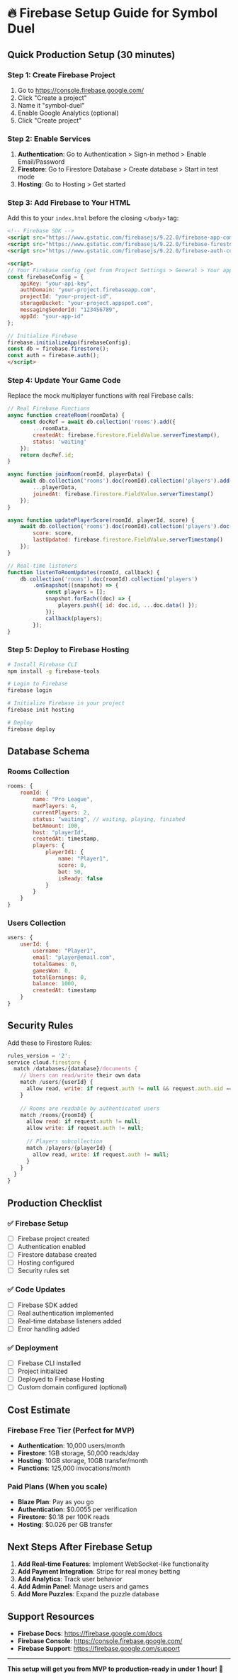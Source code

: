 # 🔥 Firebase Setup Guide for Symbol Duel

## Quick Production Setup (30 minutes)

### Step 1: Create Firebase Project
1. Go to https://console.firebase.google.com/
2. Click "Create a project"
3. Name it "symbol-duel"
4. Enable Google Analytics (optional)
5. Click "Create project"

### Step 2: Enable Services
1. **Authentication**: Go to Authentication > Sign-in method > Enable Email/Password
2. **Firestore**: Go to Firestore Database > Create database > Start in test mode
3. **Hosting**: Go to Hosting > Get started

### Step 3: Add Firebase to Your HTML
Add this to your `index.html` before the closing `</body>` tag:

```html
<!-- Firebase SDK -->
<script src="https://www.gstatic.com/firebasejs/9.22.0/firebase-app-compat.js"></script>
<script src="https://www.gstatic.com/firebasejs/9.22.0/firebase-firestore-compat.js"></script>
<script src="https://www.gstatic.com/firebasejs/9.22.0/firebase-auth-compat.js"></script>

<script>
// Your Firebase config (get from Project Settings > General > Your apps)
const firebaseConfig = {
    apiKey: "your-api-key",
    authDomain: "your-project.firebaseapp.com",
    projectId: "your-project-id",
    storageBucket: "your-project.appspot.com",
    messagingSenderId: "123456789",
    appId: "your-app-id"
};

// Initialize Firebase
firebase.initializeApp(firebaseConfig);
const db = firebase.firestore();
const auth = firebase.auth();
</script>
```

### Step 4: Update Your Game Code
Replace the mock multiplayer functions with real Firebase calls:

```javascript
// Real Firebase Functions
async function createRoom(roomData) {
    const docRef = await db.collection('rooms').add({
        ...roomData,
        createdAt: firebase.firestore.FieldValue.serverTimestamp(),
        status: 'waiting'
    });
    return docRef.id;
}

async function joinRoom(roomId, playerData) {
    await db.collection('rooms').doc(roomId).collection('players').add({
        ...playerData,
        joinedAt: firebase.firestore.FieldValue.serverTimestamp()
    });
}

async function updatePlayerScore(roomId, playerId, score) {
    await db.collection('rooms').doc(roomId).collection('players').doc(playerId).update({
        score: score,
        lastUpdated: firebase.firestore.FieldValue.serverTimestamp()
    });
}

// Real-time listeners
function listenToRoomUpdates(roomId, callback) {
    db.collection('rooms').doc(roomId).collection('players')
        .onSnapshot((snapshot) => {
            const players = [];
            snapshot.forEach((doc) => {
                players.push({ id: doc.id, ...doc.data() });
            });
            callback(players);
        });
}
```

### Step 5: Deploy to Firebase Hosting
```bash
# Install Firebase CLI
npm install -g firebase-tools

# Login to Firebase
firebase login

# Initialize Firebase in your project
firebase init hosting

# Deploy
firebase deploy
```

## Database Schema

### Rooms Collection
```javascript
rooms: {
    roomId: {
        name: "Pro League",
        maxPlayers: 4,
        currentPlayers: 2,
        status: "waiting", // waiting, playing, finished
        betAmount: 100,
        host: "playerId",
        createdAt: timestamp,
        players: {
            playerId1: {
                name: "Player1",
                score: 0,
                bet: 50,
                isReady: false
            }
        }
    }
}
```

### Users Collection
```javascript
users: {
    userId: {
        username: "Player1",
        email: "player@email.com",
        totalGames: 0,
        gamesWon: 0,
        totalEarnings: 0,
        balance: 1000,
        createdAt: timestamp
    }
}
```

## Security Rules

Add these to Firestore Rules:

```javascript
rules_version = '2';
service cloud.firestore {
  match /databases/{database}/documents {
    // Users can read/write their own data
    match /users/{userId} {
      allow read, write: if request.auth != null && request.auth.uid == userId;
    }
    
    // Rooms are readable by authenticated users
    match /rooms/{roomId} {
      allow read: if request.auth != null;
      allow write: if request.auth != null;
      
      // Players subcollection
      match /players/{playerId} {
        allow read, write: if request.auth != null;
      }
    }
  }
}
```

## Production Checklist

### ✅ Firebase Setup
- [ ] Firebase project created
- [ ] Authentication enabled
- [ ] Firestore database created
- [ ] Hosting configured
- [ ] Security rules set

### ✅ Code Updates
- [ ] Firebase SDK added
- [ ] Real authentication implemented
- [ ] Real-time database listeners added
- [ ] Error handling added

### ✅ Deployment
- [ ] Firebase CLI installed
- [ ] Project initialized
- [ ] Deployed to Firebase Hosting
- [ ] Custom domain configured (optional)

## Cost Estimate

### Firebase Free Tier (Perfect for MVP)
- **Authentication**: 10,000 users/month
- **Firestore**: 1GB storage, 50,000 reads/day
- **Hosting**: 10GB storage, 10GB transfer/month
- **Functions**: 125,000 invocations/month

### Paid Plans (When you scale)
- **Blaze Plan**: Pay as you go
- **Authentication**: $0.0055 per verification
- **Firestore**: $0.18 per 100K reads
- **Hosting**: $0.026 per GB transfer

## Next Steps After Firebase Setup

1. **Add Real-time Features**: Implement WebSocket-like functionality
2. **Add Payment Integration**: Stripe for real money betting
3. **Add Analytics**: Track user behavior
4. **Add Admin Panel**: Manage users and games
5. **Add More Puzzles**: Expand the puzzle database

## Support Resources

- **Firebase Docs**: https://firebase.google.com/docs
- **Firebase Console**: https://console.firebase.google.com/
- **Firebase Support**: https://firebase.google.com/support

---

**This setup will get you from MVP to production-ready in under 1 hour!** 🚀
